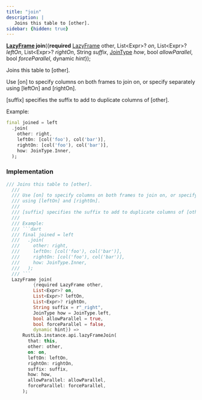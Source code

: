 ```yaml
---
title: "join"
description: |
   Joins this table to [other].
sidebar: {hidden: true}
---
```

<span class="dart-code"><strong>[LazyFrame] join</strong>({<span class="nobr"><strong>required</strong> [LazyFrame] other</span>, <span class="nobr">List&lt;Expr&gt;? <i>on</i></span>, <span class="nobr">List&lt;Expr&gt;? <i>leftOn</i></span>, <span class="nobr">List&lt;Expr&gt;? <i>rightOn</i></span>, <span class="nobr">String <i>suffix</i></span>, <span class="nobr">[JoinType] <i>how</i></span>, <span class="nobr">bool <i>allowParallel</i></span>, <span class="nobr">bool <i>forceParallel</i></span>, <span class="nobr">dynamic <i>hint</i></span>});</span>

 Joins this table to [other].

 Use [on] to specify columns on both frames to join on, or specify separately
 using [leftOn] and [rightOn].

 [suffix] specifies the suffix to add to duplicate columns of [other].

 Example:
 ```dart
 final joined = left
   .join(
     other: right,
     leftOn: [col('foo'), col('bar')],
     rightOn: [col('foo'), col('bar')],
     how: JoinType.Inner,
   );
 ```
### Implementation
```dart
/// Joins this table to [other].
  ///
  /// Use [on] to specify columns on both frames to join on, or specify separately
  /// using [leftOn] and [rightOn].
  ///
  /// [suffix] specifies the suffix to add to duplicate columns of [other].
  ///
  /// Example:
  /// ```dart
  /// final joined = left
  ///   .join(
  ///     other: right,
  ///     leftOn: [col('foo'), col('bar')],
  ///     rightOn: [col('foo'), col('bar')],
  ///     how: JoinType.Inner,
  ///   );
  /// ```
  LazyFrame join(
          {required LazyFrame other,
          List<Expr>? on,
          List<Expr>? leftOn,
          List<Expr>? rightOn,
          String suffix = r"_right",
          JoinType how = JoinType.left,
          bool allowParallel = true,
          bool forceParallel = false,
          dynamic hint}) =>
      RustLib.instance.api.lazyFrameJoin(
        that: this,
        other: other,
        on: on,
        leftOn: leftOn,
        rightOn: rightOn,
        suffix: suffix,
        how: how,
        allowParallel: allowParallel,
        forceParallel: forceParallel,
      );
```

[LazyFrame]: /reference/classes/lazyframe/
[JoinType]: /reference/enums/jointype/